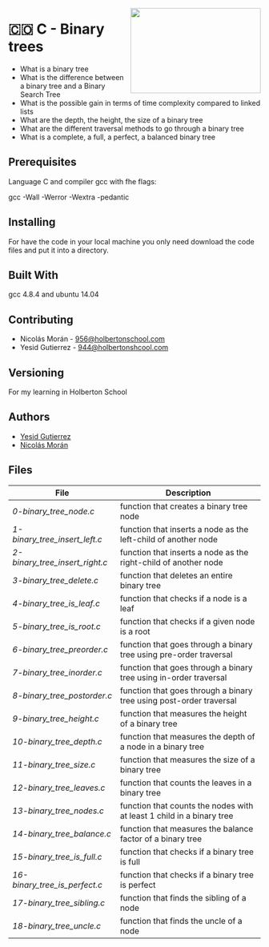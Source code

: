 <p>
<img width="260" height="170" src="https://davidjohncoleman.com/wp-djc/wp-content/uploads/2017/06/HBTN-Borderless-CMYK-Logo-Vertical-Color-Black@1200ppi-300x236.png" align="right" >
</p>

# :colombia: C - Binary trees
- What is a binary tree
- What is the difference between a binary tree and a Binary Search Tree
- What is the possible gain in terms of time complexity compared to linked lists
- What are the depth, the height, the size of a binary tree
- What are the different traversal methods to go through a binary tree
- What is a complete, a full, a perfect, a balanced binary tree
## Prerequisites
Language C and compiler gcc with fhe flags:
                                                                             
gcc -Wall -Werror -Wextra -pedantic                                             
## Installing
For have the code in your local machine you only need download the code files and put it into a directory.
## Built With
gcc 4.8.4 and ubuntu 14.04
## Contributing
- Nicolás Morán - 956@holbertonschool.com
- Yesid Gutierrez - 944@holbertonshcool.com
## Versioning
For my learning in Holberton School
## Authors
- [Yesid Gutierrez](https://github.com/Yesidh)
- [Nicolás Morán](https://github.com/nickmoran06)
## Files
|              File                |               Description                  |
| ---------------------------------| ------------------------------------------ |
|*0-binary_tree_node.c*| function that creates a binary tree node
|*1-binary_tree_insert_left.c*| function that inserts a node as the left-child of another node
|*2-binary_tree_insert_right.c*| function that inserts a node as the right-child of another node
|*3-binary_tree_delete.c*| function that deletes an entire binary tree
|*4-binary_tree_is_leaf.c*| function that checks if a node is a leaf
|*5-binary_tree_is_root.c*| function that checks if a given node is a root
|*6-binary_tree_preorder.c*| function that goes through a binary tree using pre-order traversal
|*7-binary_tree_inorder.c*| function that goes through a binary tree using in-order traversal
|*8-binary_tree_postorder.c*| function that goes through a binary tree using post-order traversal
|*9-binary_tree_height.c*| function that measures the height of a binary tree
|*10-binary_tree_depth.c*| function that measures the depth of a node in a binary tree
|*11-binary_tree_size.c*| function that measures the size of a binary tree
|*12-binary_tree_leaves.c*| function that counts the leaves in a binary tree
|*13-binary_tree_nodes.c*| function that counts the nodes with at least 1 child in a binary tree
|*14-binary_tree_balance.c*| function that measures the balance factor of a binary tree
|*15-binary_tree_is_full.c*| function that checks if a binary tree is full
|*16-binary_tree_is_perfect.c*| function that checks if a binary tree is perfect
|*17-binary_tree_sibling.c*|  function that finds the sibling of a node
|*18-binary_tree_uncle.c*| function that finds the uncle of a node
